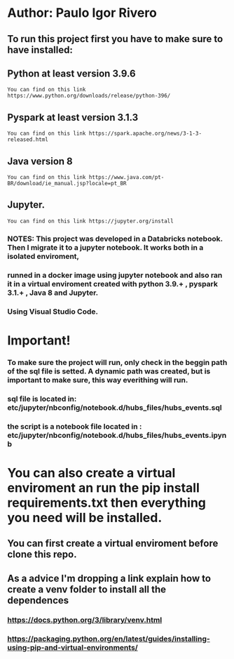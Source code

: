 # Author: Paulo Igor Rivero

## To run this project first you have to make sure to have installed:
## Python at least version 3.9.6
    You can find on this link https://www.python.org/downloads/release/python-396/
## Pyspark at least version 3.1.3
    You can find on this link https://spark.apache.org/news/3-1-3-released.html
## Java version 8
    You can find on this link https://www.java.com/pt-BR/download/ie_manual.jsp?locale=pt_BR
## Jupyter.
    You can find on this link https://jupyter.org/install

### NOTES: This project was developed in a Databricks notebook. Then I migrate it to a jupyter notebook. It works both in a isolated enviroment, 
### runned in a docker image using jupyter notebook and also ran it in a virtual enviroment created with python 3.9.+ , pyspark 3.1.+ , Java 8 and Jupyter. 
### Using Visual Studio Code. 

# Important!
### To make sure the project will run, only check in the beggin path of the sql file is setted. A dynamic path was created, but is important to make sure, this way everithing will run.
### sql file is located in: etc/jupyter/nbconfig/notebook.d/hubs_files/hubs_events.sql
### the script is a notebook file located in : etc/jupyter/nbconfig/notebook.d/hubs_files/hubs_events.ipynb


# You can also create a virtual enviroment an run the pip install requirements.txt then everything you need will be installed.
## You can first create a virtual enviroment before clone this repo.
## As a advice I'm dropping a link explain how to create a venv folder to install all the dependences
### https://docs.python.org/3/library/venv.html
### https://packaging.python.org/en/latest/guides/installing-using-pip-and-virtual-environments/
